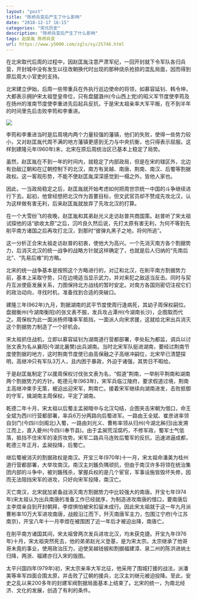 ```yaml
---
layout: "post"
title: "陈桥兵变后产生了什么影响"
date: "2018-12-17 16:15"
categories: "宋元历史"
description: "陈桥兵变后产生了什么影响"
tags: 赵匡胤 陈桥兵变
url: https://www.y5000.com/zgls/sy/25746.html
---
```






在北宋取代后周的过程中，因赵匡胤注意严肃军纪，一回开封就下令军队各归兵营，开封城中没有发生以往改朝换代时出现的那种烧杀抢掠的混乱局面，因而得到原后周大小官吏的支持。

北宋建立伊始，后周一些带重兵在外执行巡边使命的将领，如慕容延钊、韩令坤，大都表示拥护宋太祖登皇帝位，只有盘腿潞州(今山西上党)的昭义军节度使李筠及在扬州的淮南节度使李重进先后起兵反抗，于是宋太祖亲率大军平叛，在不到半年的时间里先后击败李筠和李重进。

![](https://img.y5000.com/uploads/allimg/170925/8-1F925160G5209.jpg)

李筠和李重进当时是后周境内两个力量较强的藩镇，他们的失败，使得一些势力较小，又对赵匡胤代周不满的地方藩镇更感到无力与中央抗衡，也只得表示屈服。这样到建隆元年(960年)末，北宋在原后周统治区已基本上稳定了局势。

虽然，赵匡胤在不到一年的时间内，就稳定了内部政局，但是在宋的辖区外，北边有劲敌辽朝和在辽朝控制下的北汉，南方有吴越、南唐、荆南、南汉、后蜀等割据政权。这一客观形势，不能不使赵匡胤深深感觉到一榻之外，皆他人家也。

因此，一当政局稳定之后，赵匡胤就开始考虑如何把周世宗统一中国的斗争继续进行下去。起初，他曾经想把北汉作为首要目标，但文武官员却不赞成先攻北汉，认为这样做有害无利，后来赵匡胤就放弃了先攻北汉的打算。

在一个大雪纷飞的夜晚，赵匡胤和其弟赵光义走访赵普共商国策。赵普听了宋太祖试探他的话“欲收太原”之后，沉吟良久然后说，先打太原有害无利，为何不等到先削平南方诸国之后再攻打北汉，到那时“彼弹丸黑子之地，将何所逃”。

这一分析正合宋太祖走访赵普的初衷，使他大为高兴。一个先消灭南方各个割据势力，后消灭北汉的统一战争的战略方针就这样确定了，也就是后人归纳的“先南后北”、“先易后难”的方略。

北宋的统一战争基本是按照这个方略进行的，对辽和北汉，在削平南方割据势力前，基本上采取守势，只在边境适当显示武力，并对来犯之敌适当反击。同时与契丹互派使臣发展关系，力图保持北方战线的暂时安定。对南方各国则密切注视它们的政治动向，寻找时机，准备找到合适的突破口。

建隆三年(962年)九月，割据湖南的武平节度使周行逢病死，其幼子周保权嗣位。盘据衡州(今湖南衡阳)的张文表不服，发兵攻占潭州(今湖南长沙)，企图取而代之。周保权为此一面派杨师璠率军抵挡，一面派人向宋求援，这就给北宋出兵消灭这个割据势力制造了一个好机会。

宋太祖抓住战机，立即以慕容延钊为湖南道行营都部署，李处耘为都监，调兵以讨张文表为名从襄阳(今湖北襄樊)出兵湖南。当时北宋军队挺进湖南，要经过荆南节度使割据的地方，这时荆南节度使已由高保融之子高继冲嗣位，北宋早已清楚探明，高继冲只有军队3万人，且内困于暴政，外迫于诸强，其势日不暇给。

于是赵匡胤制定了以援周保权讨伐张文表为名，“假道”荆南，一举削平荆南和湖南两个割据势力的方针。乾德元年(963年)，宋军兵临江陵府，要求假道过境，荆南主高继冲束手无策，被迫出迎宋军，荆南亡。接着宋军继续向湖南进发，击败抵御的守军，擒湖南主周保权，平定了湖南。

乾德二年十月，宋太祖以后蜀主孟昶暗中与北汉勾结，企图夹击宋朝为借口，命王全斌为西川行营都部署，率兵6万分两路向后蜀进军。一路由王全斌、崔彦进率领自剑门(今四川剑阁北)入蜀，一路由刘光义、曹彬率领从归州(今湖北秭归)出发溯江而上，直入夔州(今四川奉节县)。由于孟昶荒淫腐朽，不修军政，蜀军士气低落，抵挡不住宋军的凌厉攻势。宋军二路兵马连败后蜀军的反抗，迅速进逼成都，乾德三年正月，孟昶投降，后蜀亡。

继后蜀被消灭的割据政权是南汉。开宝三年(970年)十一月，宋太祖命潘美为桂州道行营都部署，大举攻南汉。南汉主刘鋹负隅顽抗，但由于南汉许多将领在统治集团内部的斗争中，被刘鋹残杀，掌握兵权的是几个宦官，军事设施皆毁坏失修，因而无法阻挡宋军的进攻，只好向宋军投降，南汉亡。

灭亡南汉，北宋就加紧备战消灭南方割据势力中比较强大的南唐。开宝七年(974年)宋太祖认为出兵南唐的准备工作已经就序，为制造进攻南唐的借口，要南唐后主李煜亲自到开封朝拜，李煜惧怕被宋扣留未成行。因此宋太祖就于这一年九月派曹彬率10万大军进攻南唐，战舰沿江而下，歼灭南唐军主力，包围江宁府(今江苏南京)，开宝八年十一月李煜在被围困了近一年后才被迫出降，南唐亡。

在削平南方诸国其间，宋太祖曾两次发兵进攻北汉，均未获克捷。开宝九年(976年)十月，宋太祖突然死去，他的弟弟赵光义登基，是为宋太宗。太宗继承了他哥哥未竟的事业，使用政治压力，迫使吴越钱俶和割据福建漳、泉二州的陈洪进纳土归降，两浙、福建亦归入宋的版图。

太平兴国四年(979年)初，宋太宗亲率大军北征，他采用了围城打援的战法，派潘美等率军四面合围太原，并击败了辽朝的援兵，北汉主刘继元被迫投降。至此，安史之乱以来200多年的封建军阀割据局面基本上结束了。北宋的统一，为南北经济、文化的发展，创造了有利的条件。
